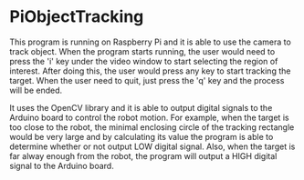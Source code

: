 # PiObjectTracking
This program is running on Raspberry Pi and it is able to use the camera to track object. When the program starts running, the user would need to press the 'i' key under the video window to start selecting the region of interest. After doing this, the user would press any key to start tracking the target. When the user need to quit, just press the 'q' key and the process will be ended.

It uses the OpenCV library and it is able to output digital signals to the Arduino board to control the robot motion. For example, when the target is too close to the robot, the minimal enclosing circle of the tracking rectangle would be very large and by calculating its value the program is able to determine whether or not output LOW digital signal. Also, when the target is far alway enough from the robot, the program will output a HIGH digital signal to the Arduino board.
